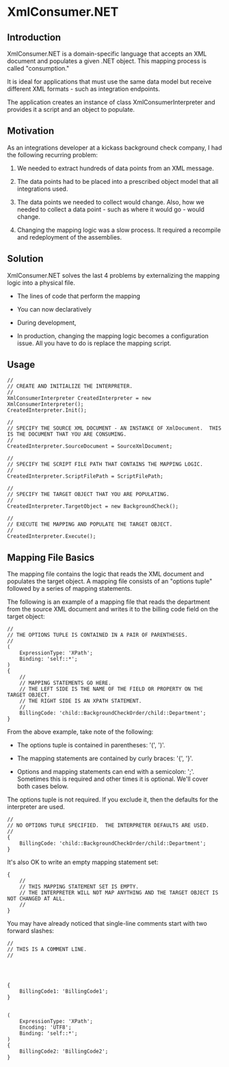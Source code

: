 # XmlConsumer.NET

## Introduction

XmlConsumer.NET is a domain-specific language that accepts an XML document and populates a given .NET object.
This mapping process is called "consumption."

It is ideal for applications that must use the same data model but receive different XML formats - such as integration endpoints.

The application creates an instance of class XmlConsumerInterpreter and provides it a script and an object to populate.

## Motivation

As an integrations developer at a kickass background check company, I had the following recurring problem:

1. We needed to extract hundreds of data points from an XML message.

0. The data points had to be placed into a prescribed object model that all integrations used.

0. The data points we needed to collect would change.  Also, how we needed to collect a data point - such as where it would go - would change.

0. Changing the mapping logic was a slow process.  It required a recompile and redeployment of the assemblies.

## Solution

XmlConsumer.NET solves the last 4 problems by externalizing the mapping logic into a physical file.

* The lines of code that perform the mapping 

* You can now declaratively 

* During development, 

* In production, changing the mapping logic becomes a configuration issue.  All you have to do is replace the mapping script.

## Usage

	//
	// CREATE AND INITIALIZE THE INTERPRETER.
	//
	XmlConsumerInterpreter CreatedInterpreter = new XmlConsumerInterpreter();
	CreatedInterpreter.Init();
	
	//
	// SPECIFY THE SOURCE XML DOCUMENT - AN INSTANCE OF XmlDocument.  THIS IS THE DOCUMENT THAT YOU ARE CONSUMING.
	//
	CreatedInterpreter.SourceDocument = SourceXmlDocument;
	
	//
	// SPECIFY THE SCRIPT FILE PATH THAT CONTAINS THE MAPPING LOGIC.
	//
	CreatedInterpreter.ScriptFilePath = ScriptFilePath;
	
	//
	// SPECIFY THE TARGET OBJECT THAT YOU ARE POPULATING.
	//
	CreatedInterpreter.TargetObject = new BackgroundCheck();
	
	//
	// EXECUTE THE MAPPING AND POPULATE THE TARGET OBJECT.
	//
	CreatedInterpreter.Execute();

## Mapping File Basics

The mapping file contains the logic that reads the XML document and populates the target object.
A mapping file consists of an "options tuple" followed by a series of mapping statements.

The following is an example of a mapping file that reads the department from the source XML document and writes it to the billing code field on the target object:

	//
	// THE OPTIONS TUPLE IS CONTAINED IN A PAIR OF PARENTHESES.
	//
	(
		ExpressionType: 'XPath';
		Binding: 'self::*';
	)
	{
		//
		// MAPPING STATEMENTS GO HERE.
		// THE LEFT SIDE IS THE NAME OF THE FIELD OR PROPERTY ON THE TARGET OBJECT.
		// THE RIGHT SIDE IS AN XPATH STATEMENT.
		//
		BillingCode: 'child::BackgroundCheckOrder/child::Department';
	}

From the above example, take note of the following:

* The options tuple is contained in parentheses: '(', ')'.

* The mapping statements are contained by curly braces: '{', '}'.

* Options and mapping statements can end with a semicolon: ';'.  Sometimes this is required and other times it is optional.  We'll cover both cases below.

The options tuple is not required.  If you exclude it, then the defaults for the interpreter are used.

	//
	// NO OPTIONS TUPLE SPECIFIED.  THE INTERPRETER DEFAULTS ARE USED.
	//
	{
		BillingCode: 'child::BackgroundCheckOrder/child::Department';
	}

It's also OK to write an empty mapping statement set:

	{
		//
		// THIS MAPPING STATEMENT SET IS EMPTY.
		// THE INTERPRETER WILL NOT MAP ANYTHING AND THE TARGET OBJECT IS NOT CHANGED AT ALL.
		//
	}

You may have already noticed that single-line comments start with two forward slashes:

	//
	// THIS IS A COMMENT LINE.
	//

	


	{
		BillingCode1: 'BillingCode1';
	}


	(
		ExpressionType: 'XPath';
		Encoding: 'UTF8';
		Binding: 'self::*';
	)
	{
		BillingCode2: 'BillingCode2';
	}

